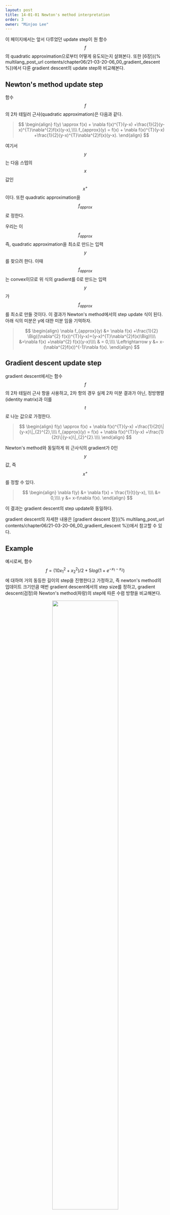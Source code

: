 ```yaml
---
layout: post
title: 14-01-01 Newton's method interpretation
order: 3
owner: "Minjoo Lee"
---
```

<script type="text/x-mathjax-config">
MathJax.Hub.Config({
});
</script>

이 페이지에서는 앞서 다루었던 update step이 원 함수 $$f$$의 quadratic approximation으로부터 어떻게 유도되는지 살펴본다. 또한 [6장]({% multilang_post_url contents/chapter06/21-03-20-06_00_gradient_descent %})에서 다룬 gradient descent의 update step와 비교해본다.

## Newton's method update step
함수 $$f$$의 2차 테일러 근사(quadratic approximation)은 다음과 같다.

>$$
>\begin{align}
>f(y)	\approx f(x) + \nabla f(x)^{T}(y-x) +\frac{1}{2}(y-x)^{T}\nabla^{2}f(x)(y-x),\\\\
>f_{approx}(y)	= f(x) + \nabla f(x)^{T}(y-x) +\frac{1}{2}(y-x)^{T}\nabla^{2}f(x)(y-x).
>\end{align}
>$$

여기서 $$y$$는 다음 스텝의 $$x$$ 값인 $$x^{+}$$이다. 또한 quadratic approximation을 $$f_{approx}$$로 정한다.

우리는 이 $$f_{approx}$$ 즉, quadratic approximation을 최소로 만드는 입력 $$y$$를 찾으려 한다. 이때 $$f_{approx}$$는 convex이므로 위 식의 gradient를 0로 만드는 입력 $$y$$가 $$f_{approx}$$를 최소로 만들 것이다. 이 결과가 Newton's method에서의 step update 식이 된다. 아래 식의 미분은 y에 대한 미분 임을 기억하자.

>$$
>\begin{align}
>\nabla f_{approx}(y)	&= \nabla f(x) +\frac{1}{2} \Big((\nabla^{2} f(x))^{T}(y-x)+(y-x)^{T}\nabla^{2}f(x)\Big)\\\\
>&=\nabla f(x) +\nabla^{2} f(x)(y-x)\\\\
>& = 0,\\\\
>\Leftrightarrow y &= x-(\nabla^{2}f(x))^{-1}\nabla f(x).
>\end{align}
>$$

## Gradient descent update step
gradient descent에서는 함수 $$f$$의 2차 테일러 근사 항을 사용하고, 2차 항의 경우 실제 2차 미분 결과가 아닌, 정방행렬(identity matrix)과 이를 $$t$$로 나눈 값으로 가정한다.

>$$
>\begin{align}
>f(y)	\approx f(x) + \nabla f(x)^{T}(y-x) +\frac{1}{2t}\|{y-x}\|_{2}^{2},\\\\
>f_{approx}(y)	= f(x) + \nabla f(x)^{T}(y-x) +\frac{1}{2t}\|{y-x}\|_{2}^{2}.\\\\
>\end{align}
>$$

Newton's method와 동일하게 위 근사식의 gradient가 0인 $$y$$값, 즉 $$x^{+}$$를 정할 수 있다.
>$$
>\begin{align}
>\nabla f(y) &= \nabla f(x) + \frac{1}{t}(y-x), \\\\
> &= 0,\\\\
>y &= x-t\nabla f(x).
>\end{align}
>$$

이 결과는 gradient descent의 step update와 동일하다.

gradient descent의 자세한 내용은 [gradient descent 장]({% multilang_post_url contents/chapter06/21-03-20-06_00_gradient_descent %})에서 참고할 수 있다.

## Example
예시로써, 함수 $$f = (10x_{1}^{2}+x_{2}^{2})/2+5log(1+e^{-x_{1}-x_{2}})$$에 대하여 거의 동등한 길이의 step을 진행한다고 가정하고, 즉 newton's method의 업데이트 크기만큼 매번 gradient descent에서의 step size를 정하고, gradient descent(검정)와 Newton's method(파랑)의 step에 따른 수렴 방향을 비교해본다.

<figure class="image" style="align: center;">
<p align="center">
 <img src="{{ site.baseurl }}/img/chapter_img/chapter14/gd.jpeg" alt="" width="70%" height="70%">
 <figcaption style="text-align: center;">[Fig 1] Comparison between gradient descent(black) and Newton's method(blue)[3]</figcaption>
</p>
</figure>

Fig 1에서도 알 수 있다시피, gradient descent는 2차 미분 항을 정방행렬에 상수가 곱해진 값으로 가정하고 gradient를 계산하기 때문에, 등고선(contour)의 접선 방향에 수직하게(perpendicular) 수렴함을 확인할 수 있고, Newton's method에 비해 느린 수렴 속도를 보인다. 이 후의 나머지 장에서는 Newton's method의 성질과 특징, 수렴성, 예시 등을 다룬다.
